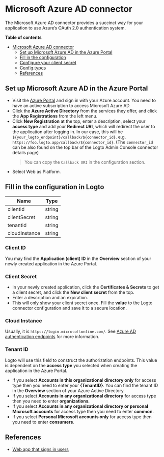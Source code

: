 # Microsoft Azure AD connector

The Microsoft Azure AD connector provides a succinct way for your application to use Azure’s OAuth 2.0 authentication system.

**Table of contents**

- [Microsoft Azure AD connector](#microsoft-azure-ad-connector)
  - [Set up Microsoft Azure AD in the Azure Portal](#set-up-microsoft-azure-ad-in-the-azure-portal)
  - [Fill in the configuration](#fill-in-the-configuration)
  - [Configure your client secret](#configure-your-client-secret)
  - [Config types](#config-types)
  - [References](#references)

## Set up Microsoft Azure AD in the Azure Portal

- Visit the [Azure Portal](https://portal.azure.com/#home) and sign in with your Azure account. You need to have an active subscription to access Microsoft Azure AD.
- Click the **Azure Active Directory** from the services they offer, and click the **App Registrations** from the left menu.
- Click **New Registration** at the top, enter a description, select your **access type** and add your **Redirect URI**, which will redirect the user to the application after logging in. In our case, this will be `${your_logto_endpoint}/callback/${connector_id}`. e.g. `https://foo.logto.app/callback/${connector_id}`. (The `connector_id` can be also found on the top bar of the Logto Admin Console connector details page)
  > You can copy the `Callback URI` in the configuration section.
- Select Web as Platform.

## Fill in the configuration in Logto

| Name          | Type   |
| ------------- | ------ |
| clientId      | string |
| clientSecret  | string |
| tenantId      | string |
| cloudInstance | string |

### Client ID

You may find the **Application (client) ID** in the **Overview** section of your newly created application in the Azure Portal.

### Client Secret

- In your newly created application, click the **Certificates & Secrets** to get a client secret, and click the **New client secret** from the top.
- Enter a description and an expiration.
- This will only show your client secret once. Fill the **value** to the Logto connector configuration and save it to a secure location.

### Cloud Instance

Usually, it is `https://login.microsoftonline.com/`. See [Azure AD authentication endpoints](https://learn.microsoft.com/en-us/azure/active-directory/develop/authentication-national-cloud#azure-ad-authentication-endpoints) for more information.

### Tenant ID

Logto will use this field to construct the authorization endpoints. This value is dependent on the **access type** you selected when creating the application in the Azure Portal.

- If you select **Accounts in this organizational directory only** for access type then you need to enter your **{TenantID}**. You can find the tenant ID in the **Overview** section of your Azure Active Directory.
- If you select **Accounts in any organizational directory** for access type then you need to enter **organizations**.
- If you select **Accounts in any organizational directory or personal Microsoft accounts** for access type then you need to enter **common**.
- If you select **Personal Microsoft accounts only** for access type then you need to enter **consumers**.

## References

- [Web app that signs in users](https://docs.microsoft.com/en-us/azure/active-directory/develop/scenario-web-app-sign-user-overview)
